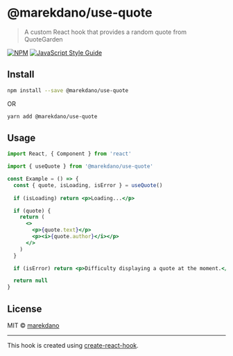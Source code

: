 # @marekdano/use-quote

> A custom React hook that provides a random quote from QuoteGarden

[![NPM](https://img.shields.io/npm/v/@marekdano/use-quote.svg)](https://www.npmjs.com/package/@marekdano/use-quote) [![JavaScript Style Guide](https://img.shields.io/badge/code_style-standard-brightgreen.svg)](https://standardjs.com)

## Install

```bash
npm install --save @marekdano/use-quote
```
OR

```bash
yarn add @marekdano/use-quote
```

## Usage

```jsx
import React, { Component } from 'react'

import { useQuote } from '@marekdano/use-quote'

const Example = () => {
  const { quote, isLoading, isError } = useQuote()
  
  if (isLoading) return <p>Loading...</p>

  if (quote) {
    return (
      <>
        <p>{quote.text}</p>
        <p><i>{quote.author}</i></p>
      </>
    )
  }

  if (isError) return <p>Difficulty displaying a quote at the moment.</p>

  return null
}
```

## License

MIT © [marekdano](https://github.com/marekdano)

---

This hook is created using [create-react-hook](https://github.com/hermanya/create-react-hook).
